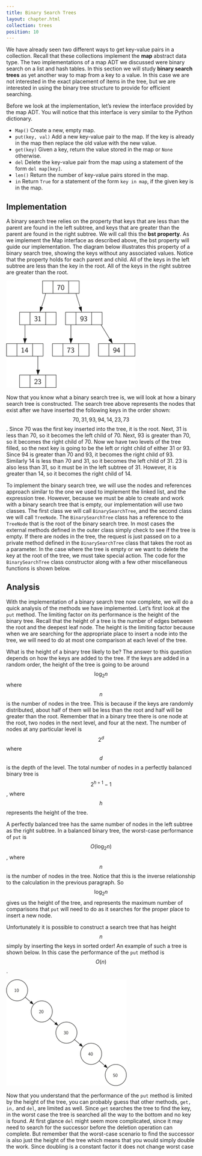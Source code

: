 ```yaml
---
title: Binary Search Trees
layout: chapter.html
collection: trees
position: 10
---
```


We have already seen two different ways to get key-value pairs in a
collection. Recall that these collections implement the **map** abstract
data type. The two implementations of a map ADT we discussed were binary
search on a list and hash tables. In this section we will study **binary
search trees** as yet another way to map from a key to a value. In this
case we are not interested in the exact placement of items in the tree,
but we are interested in using the binary tree structure to provide for
efficient searching.

Before we look at the implementation, let’s review the interface
provided by the map ADT. You will notice that this interface is very
similar to the Python dictionary.

-   `Map()` Create a new, empty map.
-   `put(key, val)` Add a new key-value pair to the map. If the key is
    already in the map then replace the old value with the new value.
-   `get(key)` Given a key, return the value stored in the map or
    `None` otherwise.
-   `del` Delete the key-value pair from the map using a statement of
    the form `del map[key]`.
-   `len()` Return the number of key-value pairs stored in the map.
-   `in` Return `True` for a statement of the form `key in map`, if the
    given key is in the map.


Implementation
---

A binary search tree relies on the property that keys that are less than
the parent are found in the left subtree, and keys that are greater than
the parent are found in the right subtree. We will call this the **bst
property**. As we implement the Map interface as described above, the
bst property will guide our implementation.
The diagram below illustrates this property of a binary
search tree, showing the keys without any associated values. Notice that
the property holds for each parent and child. All of the keys in the
left subtree are less than the key in the root. All of the keys in the
right subtree are greater than the root.

![A simple binary search tree](figures/simple-binary-search-tree.png)

Now that you know what a binary search tree is, we will look at how a
binary search tree is constructed. The search tree above represents the nodes that exist after we
have inserted the following keys in the order shown:
$$70, 31, 93, 94, 14, 23, 73$$. Since 70 was the first key inserted into the
tree, it is the root. Next, 31 is less than 70, so it becomes the left
child of 70. Next, 93 is greater than 70, so it becomes the right child
of 70. Now we have two levels of the tree filled, so the next key is
going to be the left or right child of either 31 or 93. Since 94 is
greater than 70 and 93, it becomes the right child of 93. Similarly 14
is less than 70 and 31, so it becomes the left child of 31. 23 is also
less than 31, so it must be in the left subtree of 31. However, it is
greater than 14, so it becomes the right child of 14.

To implement the binary search tree, we will use the nodes and
references approach similar to the one we used to implement the linked
list, and the expression tree. However, because we must be able to create
and work with a binary search tree that is empty, our implementation
will use two classes. The first class we will call `BinarySearchTree`,
and the second class we will call `TreeNode`. The `BinarySearchTree`
class has a reference to the `TreeNode` that is the root of the binary
search tree. In most cases the external methods defined in the outer
class simply check to see if the tree is empty. If there are nodes in
the tree, the request is just passed on to a private method defined in
the `BinarySearchTree` class that takes the root as a parameter. In the
case where the tree is empty or we want to delete the key at the root of
the tree, we must take special action. The code for the
`BinarySearchTree` class constructor along with a few other
miscellaneous functions is shown below.

<!-- litpy trees/binary_search_tree.py -->

Analysis
---

With the implementation of a binary search tree now complete, we will do
a quick analysis of the methods we have implemented. Let’s first look at
the `put` method. The limiting factor on its performance is the height
of the binary tree. Recall that the height
of a tree is the number of edges between the root and the deepest leaf
node. The height is the limiting factor because when we are searching
for the appropriate place to insert a node into the tree, we will need
to do at most one comparison at each level of the tree.

What is the height of a binary tree likely to be? The answer to this
question depends on how the keys are added to the tree. If the keys are
added in a random order, the height of the tree is going to be around
$$\log_2{n}$$ where $$n$$ is the number of nodes in the tree. This is
because if the keys are randomly distributed, about half of them will be
less than the root and half will be greater than the root. Remember that
in a binary tree there is one node at the root, two nodes in the next
level, and four at the next. The number of nodes at any particular level
is $$2^d$$ where $$d$$ is the depth of the level. The total number of nodes
in a perfectly balanced binary tree is $$2^{h+1}-1$$, where $$h$$ represents
the height of the tree.

A perfectly balanced tree has the same number of nodes in the left
subtree as the right subtree. In a balanced binary tree, the worst-case
performance of `put` is $$O(\log_2{n})$$, where $$n$$ is the number of nodes
in the tree. Notice that this is the inverse relationship to the
calculation in the previous paragraph. So $$\log_2{n}$$ gives us the
height of the tree, and represents the maximum number of comparisons
that `put` will need to do as it searches for the proper place to insert
a new node.

Unfortunately it is possible to construct a search tree that has height
$$n$$ simply by inserting the keys in sorted order! An example of such a
tree is shown below. In this
case the performance of the `put` method is $$O(n)$$.

![A skewed binary search tree would give poor performance](figures/skewed-tree.png)

Now that you understand that the performance of the `put` method is
limited by the height of the tree, you can probably guess that other
methods, `get, in,` and `del`, are limited as well. Since `get` searches
the tree to find the key, in the worst case the tree is searched all the
way to the bottom and no key is found. At first glance `del` might seem
more complicated, since it may need to search for the successor before
the deletion operation can complete. But remember that the worst-case
scenario to find the successor is also just the height of the tree which
means that you would simply double the work. Since doubling is a
constant factor it does not change worst case
